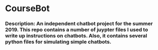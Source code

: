 # CourseBot

### Description: An independent chatbot project for the summer 2019. This repo contains a number of juypter files I used to write up instructions on chatbots. Also, it contains several python files for simulating simple chatbots.


